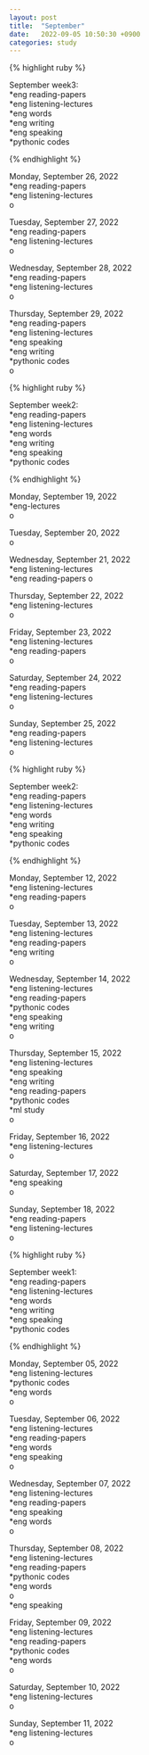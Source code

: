 ```yaml
---
layout: post
title:  "September"
date:   2022-09-05 10:50:30 +0900
categories: study
---
```






{% highlight ruby %}


September week3:  
*eng reading-papers  
*eng listening-lectures      
*eng words  
*eng writing  
*eng speaking  
*pythonic codes  


{% endhighlight %}  



Monday, September 26, 2022     
*eng reading-papers  
*eng listening-lectures  
o  


Tuesday, September 27, 2022  
*eng reading-papers  
*eng listening-lectures  
o  


Wednesday, September 28, 2022  
*eng reading-papers  
*eng listening-lectures  
o  


Thursday, September 29, 2022  
*eng reading-papers  
*eng listening-lectures  
*eng speaking  
*eng writing  
*pythonic codes  
o  


{% highlight ruby %}


September week2:  
*eng reading-papers  
*eng listening-lectures      
*eng words  
*eng writing  
*eng speaking  
*pythonic codes  


{% endhighlight %}  



Monday, September 19, 2022     
*eng-lectures  
o  


Tuesday, September 20, 2022  
o  


Wednesday, September 21, 2022  
*eng listening-lectures  
*eng reading-papers
o  


Thursday, September 22, 2022  
*eng listening-lectures  
o  


Friday, September 23, 2022  
*eng listening-lectures  
*eng reading-papers  
o  


Saturday, September 24, 2022  
*eng reading-papers  
*eng listening-lectures  
o  


Sunday, September 25, 2022  
*eng reading-papers  
*eng listening-lectures  
o  



{% highlight ruby %}


September week2:  
*eng reading-papers  
*eng listening-lectures      
*eng words  
*eng writing  
*eng speaking  
*pythonic codes  


{% endhighlight %}  



Monday, September 12, 2022     
*eng listening-lectures  
*eng reading-papers  
o  


Tuesday, September 13, 2022     
*eng listening-lectures  
*eng reading-papers  
*eng writing  
o  


Wednesday, September 14, 2022     
*eng listening-lectures  
*eng reading-papers  
*pythonic codes  
*eng speaking  
*eng writing  
o  


Thursday, September 15, 2022     
*eng listening-lectures  
*eng speaking  
*eng writing  
*eng reading-papers  
*pythonic codes  
*ml study  
o  


Friday, September 16, 2022     
*eng listening-lectures  
o  


Saturday, September 17, 2022     
*eng speaking  
o  


Sunday, September 18, 2022     
*eng reading-papers  
*eng listening-lectures  
o  







{% highlight ruby %}


September week1:  
*eng reading-papers  
*eng listening-lectures      
*eng words  
*eng writing  
*eng speaking  
*pythonic codes  

{% endhighlight %}  



Monday, September 05, 2022     
*eng listening-lectures  
*pythonic codes  
*eng words  
o  


Tuesday, September 06, 2022     
*eng listening-lectures  
*eng reading-papers   
*eng words  
*eng speaking  
o  


Wednesday, September 07, 2022     
*eng listening-lectures  
*eng reading-papers  
*eng speaking  
*eng words  
o  


Thursday, September 08, 2022     
*eng listening-lectures  
*eng reading-papers  
*pythonic codes  
*eng words  
o  
*eng speaking  


Friday, September 09, 2022     
*eng listening-lectures  
*eng reading-papers  
*pythonic codes  
*eng words  
o  


Saturday, September 10, 2022     
*eng listening-lectures  
o  


Sunday, September 11, 2022     
*eng listening-lectures  
o  

